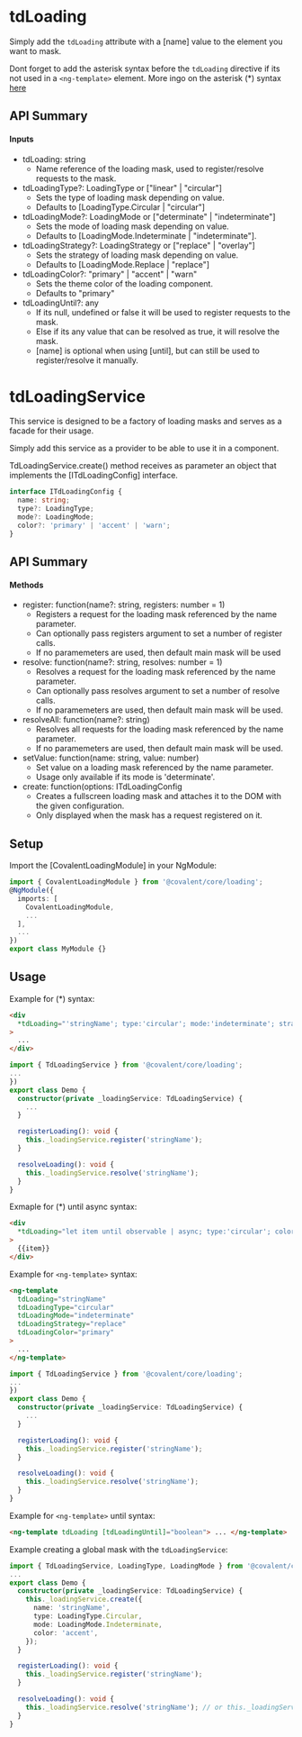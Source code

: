 # tdLoading

Simply add the `tdLoading` attribute with a [name] value to the element you want to mask.

Dont forget to add the asterisk syntax before the `tdLoading` directive if its not used in a `<ng-template>` element. More ingo on the asterisk (\*) syntax [here](https://angular.io/guide/structural-directives#asterisk)

## API Summary

#### Inputs

- tdLoading: string
  - Name reference of the loading mask, used to register/resolve requests to the mask.
- tdLoadingType?: LoadingType or ["linear" | "circular"]
  - Sets the type of loading mask depending on value.
  - Defaults to [LoadingType.Circular | "circular"]
- tdLoadingMode?: LoadingMode or ["determinate" | "indeterminate"]
  - Sets the mode of loading mask depending on value.
  - Defaults to [LoadingMode.Indeterminate | "indeterminate"].
- tdLoadingStrategy?: LoadingStrategy or ["replace" | "overlay"]
  - Sets the strategy of loading mask depending on value.
  - Defaults to [LoadingMode.Replace | "replace"]
- tdLoadingColor?: "primary" | "accent" | "warn"
  - Sets the theme color of the loading component.
  - Defaults to "primary"
- tdLoadingUntil?: any
  - If its null, undefined or false it will be used to register requests to the mask.
  - Else if its any value that can be resolved as true, it will resolve the mask.
  - [name] is optional when using [until], but can still be used to register/resolve it manually.

# tdLoadingService

This service is designed to be a factory of loading masks and serves as a facade for their usage.

Simply add this service as a provider to be able to use it in a component.

TdLoadingService.create() method receives as parameter an object that implements the [ITdLoadingConfig] interface.

```typescript
interface ITdLoadingConfig {
  name: string;
  type?: LoadingType;
  mode?: LoadingMode;
  color?: 'primary' | 'accent' | 'warn';
}
```

## API Summary

#### Methods

- register: function(name?: string, registers: number = 1)
  - Registers a request for the loading mask referenced by the name parameter.
  - Can optionally pass registers argument to set a number of register calls.
  - If no paramemeters are used, then default main mask will be used
- resolve: function(name?: string, resolves: number = 1)
  - Resolves a request for the loading mask referenced by the name parameter.
  - Can optionally pass resolves argument to set a number of resolve calls.
  - If no paramemeters are used, then default main mask will be used.
- resolveAll: function(name?: string)
  - Resolves all requests for the loading mask referenced by the name parameter.
  - If no paramemeters are used, then default main mask will be used.
- setValue: function(name: string, value: number)
  - Set value on a loading mask referenced by the name parameter.
  - Usage only available if its mode is 'determinate'.
- create: function(options: ITdLoadingConfig
  - Creates a fullscreen loading mask and attaches it to the DOM with the given configuration.
  - Only displayed when the mask has a request registered on it.

## Setup

Import the [CovalentLoadingModule] in your NgModule:

```typescript
import { CovalentLoadingModule } from '@covalent/core/loading';
@NgModule({
  imports: [
    CovalentLoadingModule,
    ...
  ],
  ...
})
export class MyModule {}
```

## Usage

Example for (\*) syntax:

```html
<div
  *tdLoading="'stringName'; type:'circular'; mode:'indeterminate'; strategy:'replace'; color:'primary'"
>
  ...
</div>
```

```typescript
import { TdLoadingService } from '@covalent/core/loading';
...
})
export class Demo {
  constructor(private _loadingService: TdLoadingService) {
    ...
  }

  registerLoading(): void {
    this._loadingService.register('stringName');
  }

  resolveLoading(): void {
    this._loadingService.resolve('stringName');
  }
}
```

Exmaple for (\*) until async syntax:

```html
<div
  *tdLoading="let item until observable | async; type:'circular'; color:'primary'"
>
  {{item}}
</div>
```

Example for `<ng-template>` syntax:

```html
<ng-template
  tdLoading="stringName"
  tdLoadingType="circular"
  tdLoadingMode="indeterminate"
  tdLoadingStrategy="replace"
  tdLoadingColor="primary"
>
  ...
</ng-template>
```

```typescript
import { TdLoadingService } from '@covalent/core/loading';
...
})
export class Demo {
  constructor(private _loadingService: TdLoadingService) {
    ...
  }

  registerLoading(): void {
    this._loadingService.register('stringName');
  }

  resolveLoading(): void {
    this._loadingService.resolve('stringName');
  }
}
```

Example for `<ng-template>` until syntax:

```html
<ng-template tdLoading [tdLoadingUntil]="boolean"> ... </ng-template>
```

Example creating a global mask with the `tdLoadingService`:

```typescript
import { TdLoadingService, LoadingType, LoadingMode } from '@covalent/core/loading';
...
export class Demo {
  constructor(private _loadingService: TdLoadingService) {
    this._loadingService.create({
      name: 'stringName',
      type: LoadingType.Circular,
      mode: LoadingMode.Indeterminate,
      color: 'accent',
    });
  }

  registerLoading(): void {
    this._loadingService.register('stringName');
  }

  resolveLoading(): void {
    this._loadingService.resolve('stringName'); // or this._loadingService.resolveAll('stringName');
  }
}
```
